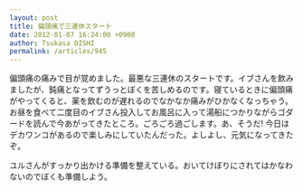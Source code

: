 ```yaml
---
layout: post
title: 偏頭痛で三連休スタート
date: 2012-01-07 16:24:00 +0900
author: Tsukasa OISHI
permalink: /articles/945
---
```



偏頭痛の痛みで目が覚めました。最悪な三連休のスタートです。イブさんを飲みましたが、鈍痛となってずうっとぼくを苦しめるのです。寝ているときに偏頭痛がやってくると、薬を飲むのが遅れるのでなかなか痛みがひかなくなっちゃう。お昼を食べて二度目のイブさん投入してお風呂に入って湯船につかりながらゴダードを読んで今あがってきたところ。ごろごろ過ごします。あ、そうだ! 今日はデカワンコがあるので楽しみにしていたんだった。よしよし、元気になってきたぞ。  

ユルさんがすっかり出かける準備を整えている。おいてけぼりにされてはかなわないのでぼくも準備しよう。  

